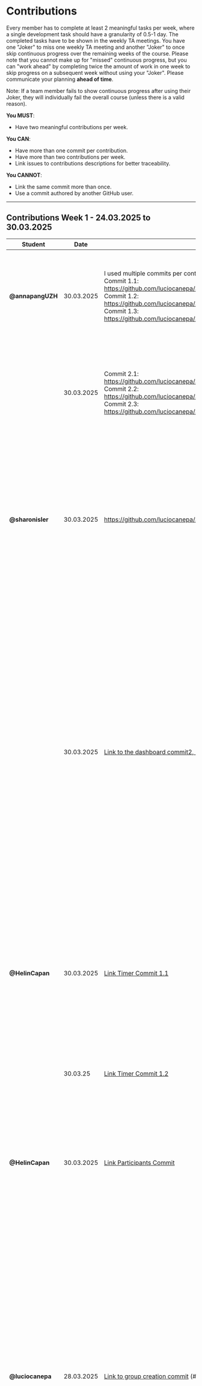 # Contributions

Every member has to complete at least 2 meaningful tasks per week, where a
single development task should have a granularity of 0.5-1 day. The completed
tasks have to be shown in the weekly TA meetings. You have one "Joker" to miss
one weekly TA meeting and another "Joker" to once skip continuous progress over
the remaining weeks of the course. Please note that you cannot make up for
"missed" continuous progress, but you can "work ahead" by completing twice the
amount of work in one week to skip progress on a subsequent week without using
your "Joker". Please communicate your planning **ahead of time**.

Note: If a team member fails to show continuous progress after using their
Joker, they will individually fail the overall course (unless there is a valid
reason).

**You MUST**:

- Have two meaningful contributions per week.

**You CAN**:

- Have more than one commit per contribution.
- Have more than two contributions per week.
- Link issues to contributions descriptions for better traceability.

**You CANNOT**:

- Link the same commit more than once.
- Use a commit authored by another GitHub user.

---

## Contributions Week 1 - 24.03.2025 to 30.03.2025

| **Student**      | **Date**   | **Link to Commit**                                                                                                                                                                                                                                                                                                                                                                                                                  | **Description**                                                                                                                                                                                                                                                                                                                                                                                                                                                                                                                                                                                                                                                                               | **Relevance**                                                                                                                                                                                                                                                               |
| ---------------- | ---------- | ----------------------------------------------------------------------------------------------------------------------------------------------------------------------------------------------------------------------------------------------------------------------------------------------------------------------------------------------------------------------------------------------------------------------------------- | --------------------------------------------------------------------------------------------------------------------------------------------------------------------------------------------------------------------------------------------------------------------------------------------------------------------------------------------------------------------------------------------------------------------------------------------------------------------------------------------------------------------------------------------------------------------------------------------------------------------------------------------------------------------------------------------- | --------------------------------------------------------------------------------------------------------------------------------------------------------------------------------------------------------------------------------------------------------------------------- |
| **@annapangUZH** | 30.03.2025 | I used multiple commits per contribution, I have enumerated them.<br/>Commit 1.1: <https://github.com/luciocanepa/SOPRA_group11_client/commit/e83873bd5e9276057efac216ac14bc9a64a44fdb><br/>Commit 1.2: <https://github.com/luciocanepa/SOPRA_group11_client/commit/718088889c211c18dbaa7c7fad1631aa0bed97db><br/>Commit 1.3: <https://github.com/luciocanepa/SOPRA_group11_client/commit/42f6ba7635b0eb0f985ffa3a36759d2a9de6b119> | I created the register page, where a user can register with a username and password to get to the dashboard. They can also go to the log-in page. It corresponds to issue #9.                                                                                                                                                                                                                                                                                                                                                                                                                                                                                                                 | This contribution ensures that a user can register and create an account to access the Pomodoro Study Room and all its functionalities.                                                                                                                                     |
|                  | 30.03.2025 | Commit 2.1: <https://github.com/luciocanepa/SOPRA_group11_client/commit/8e4e7963207b1a66f336b8d05fe74947168082a3><br/>Commit 2.2: <https://github.com/luciocanepa/SOPRA_group11_client/commit/09184da41a987199a41ad38fe358bdd35836d20f><br/>Commit 2.3: <https://github.com/luciocanepa/SOPRA_group11_client/commit/56c549a2475b1ec73e4fdac647ef9f67965e35c6>                                                                       | I created a hook and component for User Status Updates in real time using Websockets. The client gets constant updates of user status and displays them in real-time. It corresponds to issue #1.                                                                                                                                                                                                                                                                                                                                                                                                                                                                                             | This contribution ensures collaboration: users can view the status of group members in order to stay informed about the members' availability to chat, sync breaks, or study together.                                                                                      |
| **@sharonisler** | 30.03.2025 | <https://github.com/luciocanepa/SOPRA_group11_client/commit/5e3502fb26f19ff9d634ca66eacdff1c13d72388>                                                                                                                                                                                                                                                                                                                               | I made a group registration form, where a user can enter all the necessary credentials (images are stored as base64 strings). The group.css file stores all the styling formats (color, background, containers etc.) Upon creating the group we currently get redirected to the dashboard page.                                                                                                                                                                                                                                                                                                                                                                                               | Creating a group is important for the collaborative aspect of our project.                                                                                                                                                                                                  |
|                  | 30.03.2025 | [Link to the dashboard commit2, Issue6 client](https://github.com/luciocanepa/SOPRA_group11_client/commit/d2d0df71f85217ffe3713fae5fd77e1558f0402b)                                                                                                                                                                                                                                                                                 | I made the dashboard which has buttons directing us to statistics, pomodoro timer, profile edit page and one which will handle the logout of the user directing us to the login page. The last element of this dashboard is the group container. This should (always) display the button „create new user“ which will lead to the group registration form. And additionally if the user already is member of some groups, they will also be displayed in here. The functionality of it: fetching the user that is logged in, then fetching all groups and check for each if the user id appears in the list of group-members. Also the dashboard.css that contains all the styles for this UI | This is relevant since our logged in users need a welcome/overview page.                                                                                                                                                                                                    |
| **@HelinCapan**  | 30.03.2025 | [Link Timer Commit 1.1](https://github.com/luciocanepa/SOPRA_group11_client/commit/4ffb698ca420887dd967f78c8d74935b14c50254)                                                                                                                                                                                                                                                                                                        | I have made a pomodoro timer with start, stop, reset buttons. The implementation also includes a “timer settings” button with which the user can change the interval times. I also added an alarm that rings when each study/break session ends. Issue Nr: 7                                                                                                                                                                                                                                                                                                                                                                                                                                  | The timer is the heart piece of our WebApp and ensures that the Users have a working and useable timer for their studies. This will be used in the group dashboard.                                                                                                         |
|                  | 30.03.25   | [Link Timer Commit 1.2](https://github.com/luciocanepa/SOPRA_group11_client/commit/f92593cea1b1eea6a3a1a690dac38df9f6047d5e)                                                                                                                                                                                                                                                                                                        | see above - this was mostly a major rework of the design. Issue Nr: 7                                                                                                                                                                                                                                                                                                                                                                                                                                                                                                                                                                                                                         | Better UI. This contribution aims and ensures to make the timer UI look like the mockup while ensuring its functionalities work.                                                                                                                                            |
| **@HelinCapan**  | 30.03.2025 | [Link Participants Commit](https://github.com/luciocanepa/SOPRA_group11_client/commit/d7e4e22b4cc277dcb5fe11c643c7819aa6d6f455)                                                                                                                                                                                                                                                                                                     | I have made the specific groups participants/group members display; showing the user and their status. Issue Nr: 5                                                                                                                                                                                                                                                                                                                                                                                                                                                                                                                                                                            | This contribution gives users the ability to check who is in their study group, making the webapp more interactive. This will also be useful for the admin. This will also be used in the group dashboard (when break).                                                     |
| **@luciocanepa** | 28.03.2025 | [Link to group creation commit](https://github.com/luciocanepa/SOPRA_group11_server/commit/6312fb00f9f1934a7772cffeb90893d63676fc10) (#40)                                                                                                                                                                                                                                                                                          | Added support for groups, specifically the following API endpoints:<br>- GET /groups : returns a list of all groups (users has only the id of the groups it's part of)<br>- GET /groups/{gid} : returns the group by id<br>- POST /groups : create a new group (gets at least the name of the group and the id of the admin user)<br>- POST /groups/{gid} : adds a new user to the group with id gid (only needs as body variable the user id)<br>In order to have a many-to-many relation between users and groups, the DB create an additional table "group_users" that stores in 2 columns id of users and groups in relation. API calls are not affected by this                          | This commit creates 2 additional tables on the server and offers endpoints to the client, which is now able to create groups, add users to groups and retrieve information about groups.                                                                                    |
| **@luciocanepa** | 30.03.2025 | [Link to group testing commit](https://github.com/luciocanepa/SOPRA_group11_server/commit/89b2325fffdf148ed2e7ef3bc30cb5cac44a1270) (#44)                                                                                                                                                                                                                                                                                           | Added tests for groups implemented endpoints, especially tests for the files:<br>- group repository<br>- group service (and integration)<br>- group controller<br>In order to do I add to add an equal() method on the user object, in order to be able to compare users.<br>Minor improvements on the internal functioning of groups have been added.                                                                                                                                                                                                                                                                                                                                        | The tests written assses that the group creation commit ([Link to group creation commit](https://github.com/luciocanepa/SOPRA_group11_server/commit/6312fb00f9f1934a7772cffeb90893d63676fc10)) works properly. Furthermore it allowd me to better structure some functions. |
| **@moritzboet**  | 26.03.2025 | [Link to user creation](https://github.com/luciocanepa/SOPRA_group11_server/commit/553bcdd891b63ac3b5930922332a81c764a3fb9b) (#22)                                                                                                                                                                                                                                                                                                  | I added the API endpoint for the register and for that made some changes to the post and get dto and mapper. I also changes the createUser in UserService and the user class to support having a password and not have a name anymore. close #22                                                                                                                                                                                                                                                                                                                                                                                                                                              | this commit lets you create a user                                                                                                                                                                                                                                          |
|                  | 27.03.2025 | [Link to Commit for user creation testing](https://github.com/luciocanepa/SOPRA_group11_server/commit/6f1fa2bacd553cd35a3f2ba4f5219ba04fa09b69) (#23)                                                                                                                                                                                                                                                                               | I made sure to correct all test that were currently thre to fit to the current state of the code. That involved removing everything related to the name of the user, since our users just have a username. i also added the password to parts where it is needed. since a user is automatically logged in after register i set the status of a user to online in my last commit, therefore i also changed the test to check for this instead of offline. in addition to this i also added a new test to the UserController, that checks for the correct response for a invalid request. close #23                                                                                             | this commit lets you verify the correctness of the user creation                                                                                                                                                                                                            |
|                  | 30.03.2025 | [Link to Commit for user login](https://github.com/luciocanepa/SOPRA_group11_server/commit/8584bb4c8f2b06aa4469109173ce5f05fd7e634e) (#25)                                                                                                                                                                                                                                                                                          | added the /useres/login API endpont to the userController and in the Userservice a function to handle the login called loginUser. I also made a function for switching userstatus and moved the hashing for the password into a seperate function. secure password handling still has to be looked at with group. close #25                                                                                                                                                                                                                                                                                                                                                                   | this commit is important so that the user login can be handled                                                                                                                                                                                                              |

---

## Contributions Week 2 - 31.03.2025 to 06.04.2025

| **Student**      | **Date**   | **Link to Commit**                                                                                                                                                                                                                                            | **Description**                                                                                                                                                                                                                                                                                                                                                                                                                                                                                                                                                                                                                                                                                                                                                                                                                                                                                                                                                                                              | **Relevance**                                                                                                                                                                                                                                                                                                                                                                                       |
| ---------------- | ---------- | ------------------------------------------------------------------------------------------------------------------------------------------------------------------------------------------------------------------------------------------------------------- | ------------------------------------------------------------------------------------------------------------------------------------------------------------------------------------------------------------------------------------------------------------------------------------------------------------------------------------------------------------------------------------------------------------------------------------------------------------------------------------------------------------------------------------------------------------------------------------------------------------------------------------------------------------------------------------------------------------------------------------------------------------------------------------------------------------------------------------------------------------------------------------------------------------------------------------------------------------------------------------------------------------ | --------------------------------------------------------------------------------------------------------------------------------------------------------------------------------------------------------------------------------------------------------------------------------------------------------------------------------------------------------------------------------------------------- |
| **annapangUZH**  | 03.04.2025 | [[Link to Commit 1]](https://github.com/luciocanepa/SOPRA_group11_client/commit/31f717b63d50b8cdd819ad08ac353d59d01be189)                                                                                                                                     | I changed the realTimeStatus branch and the WebSocket. Now instead of only updating statuses of users, it handles updates to all group-related stuff, like updates to the group name, description, or if a member changes the username or the status changes.                                                                                                                                                                                                                                                                                                                                                                                                                                                                                                                                                                                                                                                                                                                                                | This ensures that users will see real time updates of changes, including status changes, without having to constantly refresh the page.                                                                                                                                                                                                                                                             |
|                  | 05.04.2025 | <https://github.com/luciocanepa/SOPRA_group11_server/commit/e9718c9b67a104aeee80f8093620a0f45be23402>                                                                                                                                                         | I added an endpoint (/users/{id}/groups) that handles the fetching of groups if given a user Id (based on the user Id, it returns all groups the user is a part of)                                                                                                                                                                                                                                                                                                                                                                                                                                                                                                                                                                                                                                                                                                                                                                                                                                          | This ensures that the call to get all groups of a specific user is isolated and handled directly by one single endpoint, which makes getting the groups for a user much easier, especially for the dashboard.                                                                                                                                                                                       |
|                  | 06.04.2025 | <https://github.com/luciocanepa/SOPRA_group11_server/commit/e369fdd8d1a7bd9ba2f63af6ee909bd2327a77cc>                                                                                                                                                         | I added tests (unit, integration, and controller) for fetching groups based on a user Id, adding tests for success, failure and an edge case.                                                                                                                                                                                                                                                                                                                                                                                                                                                                                                                                                                                                                                                                                                                                                                                                                                                                | The tests make sure that the endpoint /users/{id}/groups works as intended.                                                                                                                                                                                                                                                                                                                         |
| **@luciocanepa** | 05.04.2025 | [#43 Manage groups invitations](https://github.com/luciocanepa/SOPRA_group11_server/commit/e7c2b00117199c055fd1848100b7d020de944a36)                                                                                                                          | Manage groups invitation:<br>- users that are part of a group can invite an user<br>- invited users are able to visualize all invitations and either accept it or reject it<br>- groups can see all active members and retrieve all pending invitations<br>I've managed to keep one single extra table to do so, and specifically implemented the endpoints:<br>- POST /groups/{gid}/invitations to invite an user to a group (user ID is a body parameter)<br>- GET /groups/{gid}/invitations to get all invitations of a group (no body)<br>- GET /users/{user_id}/invitations to get all invitations of a user (no body)<br>- PUT /invitations/{iid}/accept to accept a specific invitation based on id<br>- PUT /invitations/{iid}/reject to reject a specific invitation based on id<br>All 5 mappsing requires a token to be passed in the header (Authorization: <token>) of the user making the API call this serves to identify it, retrieve information about it and decide if it can do that call | Now users that are part of groups can send invitations to other users to join. Who gets invited can decide to either accept (gets added to the group) or reject. The users-groups relation is stored in a table on the server that keeps track of the relations status                                                                                                                              |
| **@luciocanepa** | 05.04.2025 | [#41 Tests for groups invitations](https://github.com/luciocanepa/SOPRA_group11_server/commit/aabcbd845e1ad376b7d2e3557d7b6ffd149ec551)                                                                                                                       | Added tests for groups invitations and newly introduced endpoints:<br>- InvitationService tests (and integration)<br>- added tests for DTO Mapper<br>- updated group related tests such that they are now compatible with the new joined table                                                                                                                                                                                                                                                                                                                                                                                                                                                                                                                                                                                                                                                                                                                                                               | For each endpoint and implemented function, a test is written and enusre the correct behaviour for the succes case and all different kinds of error the function can return.                                                                                                                                                                                                                        |
| **@luciocanepa** | 07.04.2025 | [Branches merge](https://github.com/luciocanepa/SOPRA_group11_server/commit/1ed9147adacde45f16156076953c0f384c7eeb1e)                                                                                                                                         | Resolved merge conflicts and fixed failing tests after merging:<br>- tests for groups invitations<br>- tests for users logins                                                                                                                                                                                                                                                                                                                                                                                                                                                                                                                                                                                                                                                                                                                                                                                                                                                                                | After merging the 2 tests branches there were some misalignment and failing tests. This commit solves both issues.                                                                                                                                                                                                                                                                                  |
| **@sharonisler** | 06.04.2025 | [Commit 1, Issue28 server](https://github.com/luciocanepa/SOPRA_group11_server/commit/49a7259bc280b24a6688325a7019a90ebeae3611)                                                                                                                               | I added the endpoint that returns one user especially for the edit page (ManageProfileDTO) and an endpoint to store the new user values (including username, name, password, birthday, timezone and profilePicture) of the user (UserPutDTO).                                                                                                                                                                                                                                                                                                                                                                                                                                                                                                                                                                                                                                                                                                                                                                | This contribution is needed in order to process the user profile management, new user values can now be changed and stored.                                                                                                                                                                                                                                                                         |
| **@sharonisler** | 06.04.2025 | [Commit 2, Issue8 client](https://github.com/luciocanepa/SOPRA_group11_client/commit/db26f965e5e0ebdc6073209ca148d1b9d9aaeec0)                                                                                                                                | I made a UI for Profile Management. The user can oversee their profile and edit the values they would like to change. All users have the same initial profile picture if they have not uploaded one themselves. The user information should be prefilled in the Form and are only editable by clicking on the edit button (pen). To enter your birthday you are able to choose the Date in a calendar, instead of having to type in a correct format, as well as the timezones, they are selectable from a certain selection of timezones.                                                                                                                                                                                                                                                                                                                                                                                                                                                                   | This contribution is needed so logged in users can oversee their profile data, as well as editing their profile.                                                                                                                                                                                                                                                                                    |
| **@sharonisler** | 06.04.2025 | [Commit 3, Issue3 client](https://github.com/luciocanepa/SOPRA_group11_client/commit/d55ae9ee7f862f57b471349543dc9feb978f9600) [Commit 4, Issue6 client](https://github.com/luciocanepa/SOPRA_group11_client/commit/58369597f47b5445b89de9da6963b79a0d6f48f8) | I had to change some things regarding the admin Id, and the general styling of this group creation form. I had to change the handleLogout() so the status can be set to offline on the server part. The size of the box does not jump anymore when hovering over a group card. I also changed how the users’ groups get fetched and displayed, however this can and possibly should be improved again with the newly added endpoints from the server side.                                                                                                                                                                                                                                                                                                                                                                                                                                                                                                                                                   | Both of these commits are fixes/improvements to my commit from last week.                                                                                                                                                                                                                                                                                                                           |
| **HelinCapan**   | 06.04.2025 | [#7 Commit Timer UI Redo](https://github.com/luciocanepa/SOPRA_group11_client/commit/dc600fc0d18534e98693a581b7fbb69e3db8c2c0)                                                                                                                                | changed Pomodoro timer with improved state management and validation, Consolidated state into TimerState interface, Fixed audio playback for sessions & breaks, Enforced whole-number inputs (min 1 minute), Added example page (/timerexampleuse)                                                                                                                                                                                                                                                                                                                                                                                                                                                                                                                                                                                                                                                                                                                                                           | The single state version (TimerState interface) makes creating multiple independent timer instances for different users easier, as each instance cleanly manages its own state without conflicts. The fixed audio playback ensures consistent alerts. The stricter input validation (whole numbers ≥1 minute) prevents configuration errors. The example page demonstrates possible implementations |
| **HelinCapan**   | 06.04.2025 | [#24 Commit Login Form](https://github.com/luciocanepa/SOPRA_group11_client/commit/d23677af939d2c2c829286362006643b143da8a2)                                                                                                                                  | I made the login page with auth form and redirect                                                                                                                                                                                                                                                                                                                                                                                                                                                                                                                                                                                                                                                                                                                                                                                                                                                                                                                                                            | This commit enables the user to log in and use the application                                                                                                                                                                                                                                                                                                                                      |
| **HelinCapan**   | 06.04.2025 | [#29 Commit Testing User Update](https://github.com/luciocanepa/SOPRA_group11_server/commit/31ef43f65e6e45c6ad6071cc559f0b4ef6e7e141)                                                                                                                         | Written tests for the profile editing/updating                                                                                                                                                                                                                                                                                                                                                                                                                                                                                                                                                                                                                                                                                                                                                                                                                                                                                                                                                               | These tests ensure that the user profile management functionality works correctly                                                                                                                                                                                                                                                                                                                   |
| **@moritzboet**  | 03.04.2025 | [#25 fixed hashing](https://github.com/luciocanepa/SOPRA_group11_server/commit/aae00a892dd7be6bae21614b201d7ced906772a3)                                                                                                                                      | resolved the issues with the hasing of passwords and recoginising the correct password for login by using an encoder and adding the dependency to build.gradle. fixed #25                                                                                                                                                                                                                                                                                                                                                                                                                                                                                                                                                                                                                                                                                                                                                                                                                                    | the hashing works now                                                                                                                                                                                                                                                                                                                                                                               |
|                  | 05.04.2025 | [#26 tests for login](https://github.com/luciocanepa/SOPRA_group11_server/commit/88d6aff5a630fa4ed51e80ba1713cd0315e1d7cb)                                                                                                                                    | added all the test for the user login in controller userservice and userserviceintegration, but the test for valid login in the userservice test isn't working, because of some problems with recognizing the correct password because of hashing. in addition I also made a small change to the userservice loginUser fuction so when you login your status always gets set to online and not just changed. #26                                                                                                                                                                                                                                                                                                                                                                                                                                                                                                                                                                                             | login is testable.                                                                                                                                                                                                                                                                                                                                                                                  |
|                  | 07.04.2025 | [#40 sonarqube issues](https://github.com/luciocanepa/SOPRA_group11_server/commit/0208e58649ba4ec2555661c7594cbdf7ec4dfe02)                                                                                                                                   | our sonarqube is failing because of too much code duplication. i looked into it for a long time and saw that we can't use interfaces to abstract it, but abstract classes are also not optimal because a class can only extend one superclass and they don't all share the same methods and attributes. i made an example version that fixes some duplication for group, groupGetDTO and groupPostDTO. #40                                                                                                                                                                                                                                                                                                                                                                                                                                                                                                                                                                                                   | eliminates duplication                                                                                                                                                                                                                                                                                                                                                                              |

---

## Contributions Week 3 - 07.04.2025 to 13.04.2025

| **Student**     | **Date**   | **Link to Commit**                                                                                                                                                                                                                                                                                                                                                                                                                                                                                                                                                                                                                                                                                                                                                                                                                                                                                                                                                                     | **Description**                                                                                                                                                                                                                                                                                                                                                                                                                                                                                                                                                                                                                                                                      | **Relevance**                                                                                                                                                                                                                                                                                                                                                                                                                                         |
| --------------- | ---------- | -------------------------------------------------------------------------------------------------------------------------------------------------------------------------------------------------------------------------------------------------------------------------------------------------------------------------------------------------------------------------------------------------------------------------------------------------------------------------------------------------------------------------------------------------------------------------------------------------------------------------------------------------------------------------------------------------------------------------------------------------------------------------------------------------------------------------------------------------------------------------------------------------------------------------------------------------------------------------------------- | ------------------------------------------------------------------------------------------------------------------------------------------------------------------------------------------------------------------------------------------------------------------------------------------------------------------------------------------------------------------------------------------------------------------------------------------------------------------------------------------------------------------------------------------------------------------------------------------------------------------------------------------------------------------------------------ | ----------------------------------------------------------------------------------------------------------------------------------------------------------------------------------------------------------------------------------------------------------------------------------------------------------------------------------------------------------------------------------------------------------------------------------------------------- |
| **annapangUZH** | 13.04.2025 | [Link to Commit 1.1](https://github.com/luciocanepa/SOPRA_group11_client/commit/bac89da9e82d5db5d25468fb67ef798619ebf898), [Link to Commit 1.2](https://github.com/luciocanepa/SOPRA_group11_client/commit/599b54d51ad5c9e44c27adca23ffe060d02d1dfe).                                                                                                                                                                                                                                                                                                                                                                                                                                                                                                                                                                                                                                                                                                                                  | I added a /groups/gid page which is the group dashboard. This includes the timer, participants list, and a spaceholder for other extra features like invite users or plan a session. I also added two components for the InvitationSpaceholder and the GroupParticipants.                                                                                                                                                                                                                                                                                                                                                                                                            | Users can see an overview of their group, see the participants and their status (ONLINE/WORK/BREAK/OFFLINE) and can start and stop the timer. This page represents the main functionality of our app with the timer and the collaborative features. The chat (not yet implemented - it needs WebSocket) is only visible when the timer is not running - ensuring no distraction when studying and the possiblity to chat with others when in a break. |
|                 | 13.04.2025 | [Link to Commit 2](https://github.com/luciocanepa/SOPRA_group11_client/commit/d176dd643d83b71b306b35a450579a03f8e03ff4).                                                                                                                                                                                                                                                                                                                                                                                                                                                                                                                                                                                                                                                                                                                                                                                                                                                               | I added am authorization header in the apiService which takes a token. So that whenever apiService gets used, it also sends a token in the header.                                                                                                                                                                                                                                                                                                                                                                                                                                                                                                                                   | This is mainly for security reasons, such tat unauthorized users do not have access to the functionalities.                                                                                                                                                                                                                                                                                                                                           |
| **luciocanepa** | 08.04.2025 | [#59 PUT and DELETE groups endpoints](https://github.com/luciocanepa/SOPRA_group11_server/commit/fcf09f35353ee21542b020bf599a4fb32e013b53)                                                                                                                                                                                                                                                                                                                                                                                                                                                                                                                                                                                                                                                                                                                                                                                                                                             | Added the following groups endpoints and associated tests:<br>- DELETE /groups/{gid}<br>- PUT /groups/{gid}<br>At the moment no authorization check is going on (this will be addressed by another issue)<br>                                                                                                                                                                                                                                                                                                                                                                                                                                                                        | Now a user is able to update groups information and delete a group (together with all associated relations).<br>Tests for the 2 endpoints are now written.                                                                                                                                                                                                                                                                                            |
|                 | 12.04.2025 | [#65 Endpoint authentication](https://github.com/luciocanepa/SOPRA_group11_server/commit/c564775516455bd4c9cf61569fbd00724c238b7a)                                                                                                                                                                                                                                                                                                                                                                                                                                                                                                                                                                                                                                                                                                                                                                                                                                                     | Added uniform authentication to all endpoints via token in the header of the request. Most authentications are basic, but can be extended if needed. By this I mean that all logged in users can see groups. Only the admin user can update and delete a group.                                                                                                                                                                                                                                                                                                                                                                                                                      | Securitywise this is crucial. Especially now every call made from a user needs to pass a token for authentication.                                                                                                                                                                                                                                                                                                                                    |
| **moritzboet**  | 09.04.2025 | [Link to Commit 1](https://github.com/luciocanepa/SOPRA_group11_server/commit/1cc7e8ef45f0c0e14fa349ce3f92bfb2e8d7efae)                                                                                                                                                                                                                                                                                                                                                                                                                                                                                                                                                                                                                                                                                                                                                                                                                                                                | added the api endpoint for the logout, which changes the status of a user to offline. close #63                                                                                                                                                                                                                                                                                                                                                                                                                                                                                                                                                                                      | user status gets updated now when logging out                                                                                                                                                                                                                                                                                                                                                                                                         |
|                 | 09.04.2025 | [Link to Commit 2](https://github.com/luciocanepa/SOPRA_group11_server/commit/277d9474c2857aa0ef1dcb43ad43d3784a9766b9)                                                                                                                                                                                                                                                                                                                                                                                                                                                                                                                                                                                                                                                                                                                                                                                                                                                                | changed all DTOs and entities to use lombok, so there is no code duplication anymore from all of those using identical set and get functions. close #57                                                                                                                                                                                                                                                                                                                                                                                                                                                                                                                              | resolves duplication for sonarqube                                                                                                                                                                                                                                                                                                                                                                                                                    |
|                 | 12.04.2025 | [Link to Commit 3](https://github.com/luciocanepa/SOPRA_group11_server/commit/1e18d74b7d9dde47d3ed99abb8c879bf76af8460)                                                                                                                                                                                                                                                                                                                                                                                                                                                                                                                                                                                                                                                                                                                                                                                                                                                                | i added the api put endpoint for modifying the usertimer. i created a UserTimerPutDTO and the method updateStatus in the userService that changes the startTime, duration and status of the user. I also added the new attributes to the user and corrected the UserPutDTO. close #31                                                                                                                                                                                                                                                                                                                                                                                                | it is relavant for keeping track of current status of users                                                                                                                                                                                                                                                                                                                                                                                           |
|                 | 13.04.2025 | [Link to Commit 4](https://github.com/luciocanepa/SOPRA_group11_server/commit/b9e0d3677069b4f03bbaa20b5e4b3f9a87f73ddc)                                                                                                                                                                                                                                                                                                                                                                                                                                                                                                                                                                                                                                                                                                                                                                                                                                                                | dded the tests for changing the status of a user for the timer. close #32                                                                                                                                                                                                                                                                                                                                                                                                                                                                                                                                                                                                            | ensure correct behavior of updating the status                                                                                                                                                                                                                                                                                                                                                                                                        |
| **sharonisler** | 09.04.2025 | [Commit 1 #28 server](https://github.com/luciocanepa/SOPRA_group11_server/commit/2a8a852950cc0eff64bbc9a7adfb3191d1a3923f)                                                                                                                                                                                                                                                                                                                                                                                                                                                                                                                                                                                                                                                                                                                                                                                                                                                             | I applied some changes to the GET user request which included deleting the ManageProfileDTO and adding the missing getters and setters to the UserGetDTO. I also edited the PUT user request: passing the token as RequestHeader in the UserController as well as making use of it in the UserService, additionally setting the same username will not throw an exception anymore, so other changes can still be applied.                                                                                                                                                                                                                                                            | This was crucial in order to get rid of code duplication (whole file) and the correct use of the token for authorization, sent in the header.                                                                                                                                                                                                                                                                                                         |
|                 | 12.04.2025 | [Commit 2 #6&#3 client](https://github.com/luciocanepa/SOPRA_group11_client/commit/7a47af16c0d743b20c24569c9a91135348b9b8bc)                                                                                                                                                                                                                                                                                                                                                                                                                                                                                                                                                                                                                                                                                                                                                                                                                                                           | I added the localStorage to the register page (token&id). With the id also being stored in the localStorage, the GET user and matching the user-object’s token to the token that was stored in the local storage, is solved in a better/different way. The logic of having to fetch all the users and then find the correct one is now redundant. This had to be changed on the dashboard and group pages. Now, new group creations do not throw error 409 anymore, because the comparison actually evaluates to true. The correct user can be found and his id will now correctly be set to the adminId. And groups do not need tokens, so i deleted the reference to group tokens. | The authorization is important in terms of security, because you should not be able to access a different users' dashboard.                                                                                                                                                                                                                                                                                                                           |
|                 | 13.04.2025 | [Commit3 #8 client](https://github.com/luciocanepa/SOPRA_group11_client/commit/0acb1ef897bb31a112039b134103fd1834084a8c)                                                                                                                                                                                                                                                                                                                                                                                                                                                                                                                                                                                                                                                                                                                                                                                                                                                               | I added the Authorization header to the put request in the apiService.ts file, and changed the way how the check for the correct user was implemented. The profile picture will now also appear when returning to the manage profile page, and not only change when the user just uploaded the new profile picture. i also ran `npm install moment-timezone` in order to get all timezones, not just a few.                                                                                                                                                                                                                                                                          | This was important to actually check the tokens passed through the headers in the backend.                                                                                                                                                                                                                                                                                                                                                            |
|                 | 13.04.2025 | [Commit4 #29 server](https://github.com/luciocanepa/SOPRA_group11_server/commit/46c5092f9fead7d033fb025d443e12fc54a0abd2)                                                                                                                                                                                                                                                                                                                                                                                                                                                                                                                                                                                                                                                                                                                                                                                                                                                              | I added three small tests to the ProfileServiceTest.java file.                                                                                                                                                                                                                                                                                                                                                                                                                                                                                                                                                                                                                       | In order to test a few more cases.                                                                                                                                                                                                                                                                                                                                                                                                                    |
| **@HelinCapan** | 13.04.2025 | [1](https://github.com/luciocanepa/SOPRA_group11_client/commit/3ebc4a20acedf4c0098281be895d89b895785509) [2](https://github.com/luciocanepa/SOPRA_group11_client/commit/32a8644a87e88f215316af4a723383827080518d) [3](https://github.com/luciocanepa/SOPRA_group11_client/commit/3676c83526f3534fd83b66fcd26f005ae86df84f) [4](https://github.com/luciocanepa/SOPRA_group11_client/commit/68221ce3dd97daa18bca1ae0f2a94f9e1b01c624) [5](https://github.com/luciocanepa/SOPRA_group11_client/commit/3f8f65b1c8aa0ff2bb56453a9061cb3e74afe7b7) [6](https://github.com/luciocanepa/SOPRA_group11_client/commit/4ba3e4d3e851dfe7783e7f522489355fee9c34fe) [7](https://github.com/luciocanepa/SOPRA_group11_client/commit/942ebe92b2bbd2738b83d5216965c96b58078ce5) [8](https://github.com/luciocanepa/SOPRA_group11_client/commit/451477563576579f1c205cba284e06899c02964c) [npm #58](https://github.com/luciocanepa/SOPRA_group11_client/commit/8ad7e0a1f5225f9b5ee3d6381c92b129a74579f5) | Merged client branches into main, resolved conflicts, and resolved npm run build issues that came up.                                                                                                                                                                                                                                                                                                                                                                                                                                                                                                                                                                                | This ensures the main branch reflects all client updates while maintaining a stable, buildable codebase                                                                                                                                                                                                                                                                                                                                               |
| **@HelinCapan** | 13.04.2025 | [Login Page UI](https://github.com/luciocanepa/SOPRA_group11_client/commit/ff06ec5cb5f9e1760628928d619b8cc2cf08e9b7) [Stylings #53](https://github.com/luciocanepa/SOPRA_group11_client/commit/b7d13e806c782dba32fab7e03091b82561e66f04)                                                                                                                                                                                                                                                                                                                                                                                                                                                                                                                                                                                                                                                                                                                                               | Made Login Page UI after FixLogin Merge, changed styles for register, dashboard and timer to look similar. However they’re all still in separate css files. #53                                                                                                                                                                                                                                                                                                                                                                                                                                                                                                                      | Aligned the styling across Login, Register, Dashboard, and Timer for visual consistency. Kept css modular but established unified design patterns. This improves both user experience and future maintenance, and just overall feels more cohesive.                                                                                                                                                                                                   |

---

## Contributions Week 4 & 5 - 14.04.2025 to 25.04.2025

| **Student**     | **Date**   | **Link to Commit**                                                                                                                                                                                                                                                                            | **Description**                                                                                                                                                                                                                                                                                                                                                                                                                                                                                                                                                                                                                                                                                                                                                                                                         | **Relevance**                                                                                                                                                                                                                                                                                              |
| --------------- | ---------- | --------------------------------------------------------------------------------------------------------------------------------------------------------------------------------------------------------------------------------------------------------------------------------------------- | ----------------------------------------------------------------------------------------------------------------------------------------------------------------------------------------------------------------------------------------------------------------------------------------------------------------------------------------------------------------------------------------------------------------------------------------------------------------------------------------------------------------------------------------------------------------------------------------------------------------------------------------------------------------------------------------------------------------------------------------------------------------------------------------------------------------------- | ---------------------------------------------------------------------------------------------------------------------------------------------------------------------------------------------------------------------------------------------------------------------------------------------------------- |
| **luciocanepa** | 22.04.2025 | [Delete user in group endoint](https://github.com/luciocanepa/SOPRA_group11_server/commit/d4c8995b18ff370b195cbfedaeaa9ee867bdfa36).                                                                                                                                                          | Added DELETE /groups/{gid}/users/{id} to remove user id from group gid. Furthermore now users that reject invitation to a group no longer have any relationship with the group                                                                                                                                                                                                                                                                                                                                                                                                                                                                                                                                                                                                                                          | Now users can be removed (and remove themselves) from a group via this endpoint.<br> Relationship management is updated: when a user reject an invitation, the line in the relations table gets deleted: this allows users to be invited again to the same group.                                          |
| **luciocanepa** | 21.04.2025 | [#46 Websocket configuration and status/timer update](https://github.com/luciocanepa/SOPRA_group11_server/commit/1013e454c66332e979b5cc865921509ebb641961).                                                                                                                                   | **First steps in implementing the websocket (for timer / status update)**<br>I've configured the websocket and added endpoints to send / receive updates for the propreties: duration, status, startingTime<br>This commit contains: <br> - an HTML page to test the websocket (can send PUT request from postman AND from the page)<br> - a Python script to populate the database                                                                                                                                                                                                                                                                                                                                                                                                                                     | This commit contains the foundation for having immediate updates between clients. Especially for **status/timer updates**<br>There is still a lot to do:<br>- add authentication when connecting to the websocket<br>- increase security and consistency when using the websocket: privilegs and belonging |
| **luciocanepa** | 21.04.2025 | [[Client] Group edit: remove users](https://github.com/luciocanepa/SOPRA_group11_client/commit/f8d6cefe66715ca9f89724af7e7f04057cbb67b9)<br><br>[[Client] Invitations list in dashboard](https://github.com/luciocanepa/SOPRA_group11_client/commit/f4a3b7dbac6b96b5a5f4a0f67743f437c31dd4f3) | updated the group edit page: remove a user from group works together with the backend now. <br><br> Added list of invitations in the user dashboard + small changes in user invitation                                                                                                                                                                                                                                                                                                                                                                                                                                                                                                                                                                                                                                  |
| **annapangUZH** | 21.04.2025 | [[Client] Invitation Form on the group dashboard](https://github.com/luciocanepa/SOPRA_group11_client/commit/86c5814f99ce7ef2237177477ced190a5a6ba7ce).                                                                                                                                       | created the invitation component and added it to the group dashboard, so you can invite other users by typing in their username. I included autocomplete feature and a invitation log so users know who they already invited and which invitations did not work                                                                                                                                                                                                                                                                                                                                                                                                                                                                                                                                                         | Users will be able to invite other users to the group to have the possibilty to chat or study together.                                                                                                                                                                                                    |
| **annapangUZH** | 21.04.2025 | [[Client] Invitation feature on the group creation](https://github.com/luciocanepa/SOPRA_group11_client/commit/e0b1ba1bdbdadf4913d663ab02d6a7005484ee80).                                                                                                                                     | added the invitation form to the group creation, had to adjust the component so it fits into the creation page.                                                                                                                                                                                                                                                                                                                                                                                                                                                                                                                                                                                                                                                                                                         | During group creation, users can already invite multiple users. The users are first locally added and as soon as the group is created, the invitations are sent.                                                                                                                                           |
| **sharonisler** | 22.02.2025 | [Client Issues 3&6](https://github.com/luciocanepa/SOPRA_group11_client/commit/5918d4b21a64155ac92e17f39eaa43f6cd596479)                                                                                                                                                                      | After resolving the merge conflicts locally, some functionalities were not working right anymore, the status 409 after group creation appeared, which i solved by returning the admin id to the server. Another issue that came up after merging main into the manageProfile branch was the fact that the birthday form item seemed to have a bug. When opening the datepicker to choose a birthday the dates were jumping around and the monthly view of dates was not even ordered, making it impossible to choose the wanted date. I had to install `dayjs` for the date and not use moments as before (but keeping moments for the timezones). Another bug i found was the fact that after choosing eg. 11.04 it automatically stored it as 10.04 by adding `startOf('day‘)` this issue did seem to appear anymore. | This commit was relevant, because otherwise there would be some bugs in our programm which we want to avoid.                                                                                                                                                                                               |
| **sharonisler** | 22.02.2025 | [Client commit, issue (server) nr. 69](https://github.com/luciocanepa/SOPRA_group11_client/commit/47d97999fd6efe6645fcf81d437be4369b914d8c)                                                                                                                                                   | I added the ManageGroup UI where group admins can change group picture, group name, group description. Admins are also able to delete the whole group, and remove users. Both of these functionalities ask for a confirmation before actually carrying out the action, to prevent accidental clicks.                                                                                                                                                                                                                                                                                                                                                                                                                                                                                                                    | This commit was relevant, because now we have functionalities that we initially wanted, like the deletion of the whole group and the removal of users. Additionaly group name, group picture and description can be changed in the group-edit form.                                                        |
| **moritzboet**  | 23.02.2025 | [#71 sending group messages](https://github.com/luciocanepa/SOPRA_group11_server/commit/b263ec0e36fde1af85c13d8c91b4d885d8ff0239)                                                                                                                                                             | made a fist version for sending messages over a websocket, but still struggling with testing. unsure if the problem is the code or the way i try to test it                                                                                                                                                                                                                                                                                                                                                                                                                                                                                                                                                                                                                                                             | adds the functionality to send group messages. still unsure if it works because its hard to figure out if the websocket code is wrong or just my script for testing it, since server side is missing.                                                                                                      |
| **moritzboet**  | 25.02.2025 | [#71 sending group messages](https://github.com/luciocanepa/SOPRA_group11_server/commit/4fd29e89b51f1f6ee8841b00dd37d850a395a6ef)                                                                                                                                                             | made some changes to the messaging websocket but i am still unsure if it works the way it should                                                                                                                                                                                                                                                                                                                                                                                                                                                                                                                                                                                                                                                                                                                        | Fixed some issues the last version had and made some improvements.                                                                                                                                                                                                                                         |
| **HelinCapan**  | 23.04.2025 | [UI Change 1 #53](https://github.com/luciocanepa/SOPRA_group11_client/commit/c80ab487571ec52f1c4d4f19083d4ac5c355426c)                                                                                                                                                                        | Changed the user edit UI and the group creation UI to match the other page styles, still managed through separate css files                                                                                                                                                                                                                                                                                                                                                                                                                                                                                                                                                                                                                                                                                             | These UI updates help keep the app visually consistent and improve the overall user experience                                                                                                                                                                                                             |
|                 | 25.04.2025 | [UI Change 2 #53](https://github.com/luciocanepa/SOPRA_group11_client/commit/bb68a845963e73f3ca466e0d4730db49be3f1ba5)                                                                                                                                                                        | Changed UI for several pages & group members component to match styling, separate css files still, group dashboard not ideal looking yet                                                                                                                                                                                                                                                                                                                                                                                                                                                                                                                                                                                                                                                                                | see above                                                                                                                                                                                                                                                                                                  |
|                 | 25.04.2025 | [UI Change 3 #53](https://github.com/luciocanepa/SOPRA_group11_client/commit/f63e85a776eb027caa3b81c0ba4a845c7ad68eb6)                                                                                                                                                                        | Change UI of the Invite User Component and some pages.                                                                                                                                                                                                                                                                                                                                                                                                                                                                                                                                                                                                                                                                                                                                                                  | see above                                                                                                                                                                                                                                                                                                  |
| **HelinCapan**  | 25.04.2025 | [Timer Commit #70](https://github.com/luciocanepa/SOPRA_group11_client/commit/543b83d31171785c52f68527bbdd5de536aab65d)                                                                                                                                                                       | First Change of the PomodoroTimer Component to include the Websocket for continuous status updates                                                                                                                                                                                                                                                                                                                                                                                                                                                                                                                                                                                                                                                                                                                      | This change adds WebSocket support to the PomodoroTimer component, which enables real-time status updates for a more responsive user experience                                                                                                                                                            |

---

## Contributions Week 6 - 26.04.2025 to 04.05.2025

| **Student**     | **Date**   | **Link to Commit**                                                                                                                                                                                                                                           | **Description**                                                                                                                                                                                                                                                                                                                                                                                                                                                                                                                                                                                                                                                                                                                       | **Relevance**                                                                                                                                                                                                                                                                                                                                                                                                            |
| --------------- | ---------- | ------------------------------------------------------------------------------------------------------------------------------------------------------------------------------------------------------------------------------------------------------------ | ------------------------------------------------------------------------------------------------------------------------------------------------------------------------------------------------------------------------------------------------------------------------------------------------------------------------------------------------------------------------------------------------------------------------------------------------------------------------------------------------------------------------------------------------------------------------------------------------------------------------------------------------------------------------------------------------------------------------------------- | ------------------------------------------------------------------------------------------------------------------------------------------------------------------------------------------------------------------------------------------------------------------------------------------------------------------------------------------------------------------------------------------------------------------------ |
| **luciocanepa** | 01.05.2025 | [Webscoket: fixed chat & timer (with Moritz)](https://github.com/luciocanepa/SOPRA_group11_server/commit/7c8c475ffaea9ca39180e134a2e864714c44a2c2).                                                                                                          | chat & timer are now working properly                                                                                                                                                                                                                                                                                                                                                                                                                                                                                                                                                                                                                                                                                                 | Now user are able to send timer and chat messages over the webscoket to specifc groups.                                                                                                                                                                                                                                                                                                                                  |
| **luciocanepa** | 01.05.2025 | [Websocket authorization trough token](https://github.com/luciocanepa/SOPRA_group11_server/commit/03ffd269058534d5885258898cac5dc75813366a).                                                                                                                 | added authorization via token to the websocket:<br>- when joining / leaving a group<br>- when sending a timer update / chat message.                                                                                                                                                                                                                                                                                                                                                                                                                                                                                                                                                                                                  | Now users can be removed (and remove themselves) from a group via this endpoint.<br> Relationship management is updated: when a user reject an invitation, the line in the relations table gets deleted: this allows users to be invited again to the same group.                                                                                                                                                        |
| **luciocanepa** | 02.05.2025 | [Websocket status update when user login / logout](https://github.com/luciocanepa/SOPRA_group11_server/commit/eefc5b6bc7d1a1d8c50c6060456bce6ff1ace4b6).                                                                                                     | added support for websocket status update on login / logout.                                                                                                                                                                                                                                                                                                                                                                                                                                                                                                                                                                                                                                                                          | now, when a user logs in / out a websocket update is sent to all members that share a group with the user                                                                                                                                                                                                                                                                                                                |
| **luciocanepa** | 02.05.2025 | [Frontend: added navbar and small fixes](https://github.com/luciocanepa/SOPRA_group11_client/commit/bbeeac2fa20341d59b582aaddf3db1eece94e959).                                                                                                               | Added navbar components & small fixes:<br>- group participants show the admin user<br>- while adding the navbar to the dashboard and group dashboard I made some small logic changes<br>(overall some useState() usage and variables management can be improved)                                                                                                                                                                                                                                                                                                                                                                                                                                                                      | now, when a user logs in / out a websocket update is sent to all members that share a group with the user                                                                                                                                                                                                                                                                                                                |
| **annapangUZH** | 03.05.2025 | [Frontend: Websocket integration for real time status and time remaining display](https://github.com/luciocanepa/SOPRA_group11_client/commit/0739476c034f8615b1f45cf655a9d44e1fad82cc).                                                                      | I added a hook and component for real time status updates which are displayed on the group dashboard page (groups/gid). The status of members now updates in real time for other users on the group dashboard. I also added a column for time remaining.                                                                                                                                                                                                                                                                                                                                                                                                                                                                              | Now, when the status of a user changes and the user is part of a group, other users that are currently on the group dashboard can always see whenever the status of a user changes in real time, therefore knowing if they for example see the chat, are also studying, are online or offline.                                                                                                                           |
| **annapangUZH** | 04.05.2025 | [Frontend: send timer updates to server, fixing time remaining display](https://github.com/luciocanepa/SOPRA_group11_client/commit/5a8b2f4e68a018d004ec265fee97b832f7b5a850).                                                                                | I added the timer updates from the frontend, where the frontend always sends timer updates as soon as the timer state changes to the server. Additionally, I adjusted the time remaining display on the group page, now working correctly in real time.                                                                                                                                                                                                                                                                                                                                                                                                                                                                               | now, the server knows when the user interacted with the timer (start, stop, reset), and other users of the group can see the time remaining on the timer in real time on the group dashboard. This ensures that users are always informed about other users and can plan ahead when a user will become available. Users can also try and synchronize with other users if they do not want to send a sync break reqeust.  |
| **sharonisler** | 02.05.2025 | [issue76](https://github.com/luciocanepa/SOPRA_group11_client/commit/456a8b695a9359da7025db4d2cd1aeaef33c6a30)                                                                                                                                               | I added the google calendar API. Users with existing google accounts should now be able to sign in, and then plan future study sessions. The possibility to log out of your calendar is also given. To set a session, Date and StartTime are needed, and if no EndTime is given it will automatically end at StarTime+1 hour. Entries in the google calendar will have the group name displayed so a user knows in which group he should start the pomodoro-timer. (styling is not done yet, as well as the timezone handling)                                                                                                                                                                                                        | This contribution is relevant since we need to integrate an external API for our project.                                                                                                                                                                                                                                                                                                                                |
| **sharonisler** | 03.05.2025 | [issue76](https://github.com/luciocanepa/SOPRA_group11_client/commit/490ae86f693972c799a70299e220c65f47b98c1f)                                                                                                                                               | I refactored the code for the google calendar API. The related code is now in a separate component/CalendarAPI file instead of groups/gid. I imported stylings from login.css and edit.css but the TimePicker still needed some more styling, in order to get black on white values (instead of white on white) so i added a new calendarAPI.css to do it. I also changed the color of the TimePicker’s „ok“-button from the default bright green to a red that matches our page. Then I added styling for the buttons, so their colors and alignments fit this component. Additionally, on google cloud the API is now „published“ and not in „testing“ anymore and I also added the vercel links to the google cloud configuration. | In order to have a good/better user experience it is necessary for the users to get a unified styling and actually see the numbers and text that is being displayed.                                                                                                                                                                                                                                                     |
| **sharonisler** | 04.05.2025 | [issue76](https://github.com/luciocanepa/SOPRA_group11_client/commit/1b6651e4ab8b3efe68d69f5a60df9ea62181b713)                                                                                                                                               | The google calendar API should now work with the user’s individually set timezones. The default value the API uses, when the user has not set a timezone in their profile, is `Europe/Zurich` . The time conversion is made and appropriately set into the personal google calendar.                                                                                                                                                                                                                                                                                                                                                                                                                                                  | This change was relevant in order to make use of the timezones the user set in their profile, otherwise this variable would not be of any use.                                                                                                                                                                                                                                                                           |
| **sharonisler** | 04.05.2025 | [tiny commit](https://github.com/luciocanepa/SOPRA_group11_client/commit/52461f6bc1e974967e0330e182426121c47ffbfd)                                                                                                                                           | I added some lines ( `alert()` ), that will help the user know what is going on. For example when trying to register with a username that is already taken will fail, and now the user knows why the registration has not worked right. Same goes for the user profile edits, when trying to use an already used username.                                                                                                                                                                                                                                                                                                                                                                                                            | Just a tiny UX improvement.                                                                                                                                                                                                                                                                                                                                                                                              |
| **HelinCapan**  | 04.05.2025 | [Chat UI #75](https://github.com/luciocanepa/SOPRA_group11_client/commit/d0aa6c6f28a9f148f8f11fabe326dfc4ce91b69c)                                                                                                                                           | Implemented group chat feature: added real-time group chat using the WebSockets (via STOMP over SockJS), created ChatBox component to handle sending and displaying messages, created useChatMessages hook for managing socket connection, message state, and localStorage caching, styled chat messages with different alignment depending on sender (own vs others), integrated chat into group dashboard, updated package.json and package-lock.json to include required dependencies (@stomp/stompjs, sockjs-client)                                                                                                                                                                                                              | This chat feature is important because it lets group members message each other instantly during break sessions. The websocket with STOMP ensures fast messaging, while the "own/others messages"-design makes it easy to see who sent each message. The messages get "saved" in the localstorage and after 500, the oldest one gets deleted with every new message, ensuring the localstorage limit doesnt get reached. |
| **HelinCapan**  | 04.05.2025 | [Timer Fixes & Part of #14](https://github.com/luciocanepa/SOPRA_group11_client/commit/4cb9c57ba900921d7a3e50ca13f7d1772d22325f), [Dashboard Small Fix](https://github.com/luciocanepa/SOPRA_group11_client/commit/ac97ba8298bff23c1707c8ee2fe63639e2f66c27) | Readjusted chat component width and fixed header alignment. Restored missing timer settings inputs after some merges. Added browser notifications with toggle in timer settings to enable/disable and added a test alarm sound button.                                                                                                                                                                                                                                                                                                                                                                                                                                                                                                | This commit is relevant because it restores the timer settings that were lost after merges, fixes layout issues with the chat component, and improves the user experience by adding browser notifications with an enable/disable toggle. It also adds a test alarm sound button to ensure users can check if the alarm works as expected.                                                                                |
| **moritzboet**  | 04.05.2025 | [moved the auth](https://github.com/luciocanepa/SOPRA_group11_server/commit/1e8f2e80ba724c5a0e680cdd72b7992b551a7bec)                                                                                                                                        | cleaned the WebSocketController by moving the authentification functions over to the WebsocketService and removing some dependencies                                                                                                                                                                                                                                                                                                                                                                                                                                                                                                                                                                                                  | this orgranises the code better so everthing follows a certain structure and seperates certain parts. this change brought a dependency cycle, which i fixed in the next commit                                                                                                                                                                                                                                           |
| **moritzboet**  | 04.05.2025 | [adding sync](https://github.com/luciocanepa/SOPRA_group11_server/commit/eef2119fe0926ba0ad1681a9a3a349741de81114)                                                                                                                                           | I added the functionality to sync timers by sending a request over the websocket and i fixed a little issue from the last commit by moving auth to its own service. close #73                                                                                                                                                                                                                                                                                                                                                                                                                                                                                                                                                         | Users have now the option to send a request over the websocket to sync the timer with other users of a group. the request contains all needed information to sync, so if the other user accepts they have all the information to adjust their timer.                                                                                                                                                                     |

---

## Contributions Week 7 - 05.05.2025 to 11.05.2025

| **Student**     | **Date**   | **Link to Commit**                                                                                                                                                                                                                                                                                                                                                                                                                                                                                                 | **Description**                                                                                                                                                                                                                                                                                                                                                                                                                                                                                                                                                                                                                                       | **Relevance**                                                                                                                                                                                                                                                                                   |
| --------------- | ---------- | ------------------------------------------------------------------------------------------------------------------------------------------------------------------------------------------------------------------------------------------------------------------------------------------------------------------------------------------------------------------------------------------------------------------------------------------------------------------------------------------------------------------ | ----------------------------------------------------------------------------------------------------------------------------------------------------------------------------------------------------------------------------------------------------------------------------------------------------------------------------------------------------------------------------------------------------------------------------------------------------------------------------------------------------------------------------------------------------------------------------------------------------------------------------------------------------- | ----------------------------------------------------------------------------------------------------------------------------------------------------------------------------------------------------------------------------------------------------------------------------------------------- |
| **luciocanepa** | 05.05.2025 | [User statistics](https://github.com/luciocanepa/SOPRA_group11_server/commit/301ba2d4ef8a7dc6323dbae0053d2ad5fa4d14a1)<br>[automatic activity creation on status update](https://github.com/luciocanepa/SOPRA_group11_server/commit/524763e80e0229b82b119f412e6ee2896b28b45e).                                                                                                                                                                                                                                     | Added support for user statistics:<br>- activities table that stores all activities of all users (ManyToOne)<br>- POST /users/{id}/statistics endpoint to create a new activity<br>- GET /users/{id}/statistics endpoint to retrieve all activities of user with {id}<br> _can filter by startDate / endDate<br>_ can filter by aggregate=true to get total duration per day<br><br>automatic activity creation on status update<br>when a user change its status from work to any other status, a new activity is registered<br>(this also happens from WORK to WORK, to properly handle sync timer requests)                                        | Now when a user finish a work session a new activity is automatically added to the db. Users can retrieve and filter / aggregate their activities                                                                                                                                               |
| **luciocanepa** | 05.05.2025 | [Group statistics](https://github.com/luciocanepa/SOPRA_group11_server/commit/53ef175200140a6adf3ecccbfef7513a5ed9f309).                                                                                                                                                                                                                                                                                                                                                                                           | added GET /groups/{gid}/statistics endpoint<br>- this allows the same filtering as the single user endpoint (start / end date and aggregate by date)<br>- it returns statistics aggregated by users (user1: all activities of user 1; user 2: ...)                                                                                                                                                                                                                                                                                                                                                                                                    | A user member of a group can retrieve groups statistics: this returns activities aggregated by users, allowing - as for the user statistics - to filter / aggregate by date                                                                                                                     |
| **luciocanepa** | 05.05.2025 | [Statistics tests](https://github.com/luciocanepa/SOPRA_group11_server/commit/1f6109f234ff5772b7a79bc3a8c5897cf46b2cc4).                                                                                                                                                                                                                                                                                                                                                                                           | added tests for activities / statistics functions<br>(removed REJECTED enum for membership since it's no longer used)                                                                                                                                                                                                                                                                                                                                                                                                                                                                                                                                 | These tests ensure the correct behaviour of activities / statistics related functions                                                                                                                                                                                                           |
| **luciocanepa** | 09.05.2025 | [New styling 1](https://github.com/luciocanepa/SOPRA_group11_client/commit/0cda8e65625495a9d3e0d09ee41ca13c1925ab09)<br>[New styling 2](https://github.com/luciocanepa/SOPRA_group11_client/commit/7f6495595230efc1a9243d5c0a8d413a820aa6be)                                                                                                                                                                                                                                                                       | Unified and abstracted all styling files while ensuring proper visualization of the page elements. Now the style of the pages is consistent, solid and abstracted.                                                                                                                                                                                                                                                                                                                                                                                                                                                                                    | This ensure proper elements display and allow fast design changes.                                                                                                                                                                                                                              |
| **luciocanepa** | 10.05.2025 | [Fullscreen timer](https://github.com/luciocanepa/SOPRA_group11_client/commit/19d712aeda0017f2fcf1fb3cf19c942c8880a21d)                                                                                                                                                                                                                                                                                                                                                                                            | Further styling on the timer:<br>- change color on different state<br>- fullscreen mode<br>- fixed minor build errors after merge                                                                                                                                                                                                                                                                                                                                                                                                                                                                                                                     | After some changes in the timer functioanlities, I've adjusted its dimension and added support for a fullscreen timer.                                                                                                                                                                          |
| **moritzboet**  | 07.05.2025 | [merging backend and fixing some sonar issues](https://github.com/luciocanepa/SOPRA_group11_server/commit/0145d4f02b8fd6e53da1796868ac5d59341aa4f8) [some more fixes](https://github.com/luciocanepa/SOPRA_group11_server/commit/ec4df58b57ac42de3dafe1fbd10b23eba476d9cf) [some more fixes](https://github.com/luciocanepa/SOPRA_group11_server/commit/991011287f0bd36985dd1391dadd801d0ec62373) [the merge](https://github.com/luciocanepa/SOPRA_group11_server/commit/9f263ff426c8ca2736e36a3e896b1f113fcc65f8) | I merged the backend into main and adressed all the issues on sonar qube to make the tests pass                                                                                                                                                                                                                                                                                                                                                                                                                                                                                                                                                       | backend is unified and deployed                                                                                                                                                                                                                                                                 |
| **moritzboet**  | 08.05.2025 | [statistics](https://github.com/luciocanepa/SOPRA_group11_client/commit/1182ac1cb477c887f012446807309dc03072213a)                                                                                                                                                                                                                                                                                                                                                                                                  | did the statistics but the styling still has to be adjusted. Im going to do that as soon as the styling is unified. #4                                                                                                                                                                                                                                                                                                                                                                                                                                                                                                                                | useres can see there work time statistics in an overview of the current week and can also view past weeks                                                                                                                                                                                       |
| **annapangUZH** | 10.05.2025 | Commit 1: [Time remaining display](https://github.com/luciocanepa/SOPRA_group11_client/commit/f661c5a61fef36dae4b362c22698a24b75b45f6c)<br>Commit 2: [Time remaining display final fix](https://github.com/luciocanepa/SOPRA_group11_client/commit/769c280195e406b6e9caa8a9c4f9edfa2bbc69dd)<br>Commit 3: [Time remaining display final fix, backend](https://github.com/luciocanepa/SOPRA_group11_server/commit/7af6755f90b053cb23681688a8f1b1801197b9a7)                                                         | I fixed multiple things:<br>- Whenever someone stops or resets their timer, their status is switched to online instead of break.<br>- the time remaining display of online or offline users is hidden.<br>- The update timer settings now works correctly (before it just started counting down immediately after applying).<br>- Commit 2 & 3: When a user loads into a group page, the time remaining of other members is shown correctly to them (before, everyone's time remaining was hidden, even if they were working). For this, I also had to add startTime and duration to the UserGetDTO and adjust the DTOMapper accordingly.             | Now, users can see the correct time remaining of the other group members if they are working when loading into the page. Also, the logic is now more intuitive, with "BREAK" only applying to users actively in the break timer, and with online or offline users having no active timer shown. |
| **annapangUZH** | 11.05.2025 | [metadata](https://github.com/luciocanepa/SOPRA_group11_client/commit/aa59e2f076ad986d1982994ba6c75fa7c40051d7)                                                                                                                                                                                                                                                                                                                                                                                                    | First, I fixed some minor issues: fixed the deploy to vercel and dockerize issues and now the time remaining also counts down when a user enters the break timer.<br>The main part of this commit was the metadata: I added the metadata for all pages, however, adding a Head block in each return statement didn't work because it will always use the default layout.tsx file (app/layout.tsx), and exporting metadata on pages that use "use client" is also not possible, so I had to create new layout.tsx files for every page, with the corresponding title and description. I also replaced the current favicon.ico with a new one (tomato). | It enhances the user experience with fitting metadata (not Student XX-XXX-XXX) and a fitting icon as well, and it is also useful for information as you can tell which page you are on from the browser-tab title.                                                                              |
| **HelinCapan**  | 11.05.2025 | [Browser Notifications #14](https://github.com/luciocanepa/SOPRA_group11_client/commit/9e036c737830e09d8ef5e383129a35d06104e813)                                                                                                                                                                                                                                                                                                                                                                                   | Added browser notifications for group invites and timer alarms (no enable/disable); fix chat message wrapping issue (long words without spaces) <br> <br>Not done yet for sync break requests (will be done once fully implemented)                                                                                                                                                                                                                                                                                                                                                                                                                   | This improves user experience by providing browser notifications for invites and timer alarms, ensuring users don’t miss key events. The message wrapping fix ensures readability in the chat, even with long, unbroken text.                                                                   |
| **HelinCapan**  | 11.05.2025 | Commit 1: <br>[Toast Notifications](https://github.com/luciocanepa/SOPRA_group11_client/commit/c9578d9be3f067c6d4a3a48e91b9842540d3df42)                                                                                                                                                                                                                                                                                                                                                                           | Enhanced error and success handling with toast notifications                                                                                                                                                                                                                                                                                                                                                                                                                                                                                                                                                                                          | This commit is relevant because the toast notifications provide quick, non-intrusive feedback to users, which enhances the user experience and doesnt interrupt their workflow                                                                                                                  |
|                 | 11.05.2025 | Commit 2: <br>[Popup Toast](https://github.com/luciocanepa/SOPRA_group11_client/commit/2b1a3579bd9a47bd97765e2a69a02982978b2466)                                                                                                                                                                                                                                                                                                                                                                                   | Replaced confirmation modals/popup windows with toast-based confirmation prompts that match the apps style                                                                                                                                                                                                                                                                                                                                                                                                                                                                                                                                            | This improves UI consistency = more cohesive interface                                                                                                                                                                                                                                          |
| **sharonisler** | 09.05.2025 | [groupDisplay #77](https://github.com/luciocanepa/SOPRA_group11_client/commit/b6d22f1c8cf27933cfd4f5f08ea8b108d2beb829)                                                                                                                                                                                                                                                                                                                                                                                            | I changed how the groups are being viewed in the user dashboard. Instead of a tile-view, the groups are listed one after another. Additionally, group image and group description are also displayed and not just the group name.                                                                                                                                                                                                                                                                                                                                                                                                                     | In order to get a better user experience, it will be easier for users to identify groups that have the same name.                                                                                                                                                                               |
| **sharonisler** | 11.05.2025 | [API client side #48](https://github.com/luciocanepa/SOPRA_group11_client/commit/370d398fc537f7362c3dc3d1288b054206040312)                                                                                                                                                                                                                                                                                                                                                                                         | I implemented the client side of the calendar entries. In order to add some more functionalities to our external API (which only included the personal calendar entry). Members of a group are now able to see future study sessions that other members have planned (own entries are also displayed). The display filters out past events and only future dates are shown in a component. Additionally to the event-display, group-members are able to add these sessions to their own calendar, by clicking on the button „Add to Calendar“, which will directly connect to the google account or ask you to sign in with your google account.      | With this commit/feature we wanted to enhance the group aspect while using the external google calendar API.                                                                                                                                                                                    |
| **sharonisler** | 11.05.2025 | [API server side #48](https://github.com/luciocanepa/SOPRA_group11_server/commit/b3b8fbc9a34e1f97602d8db2b1443baf4ea8e2fb)                                                                                                                                                                                                                                                                                                                                                                                         | I implemented the server side of the calendar entries. Now, when a user is planning a future study session Date and Time of said session is being stored via POST api call. The GET api call will retrieve all planned study sessions for the correct group that are in the future (past events are not going to be displayed), and returns them in a sorted (by date and time) way.                                                                                                                                                                                                                                                                  | In order to correctly display the planned study sessions they needed to be stored in the database.                                                                                                                                                                                              |
| **sharonisler** | 11.05.2025 | [API server side fix #48](https://github.com/luciocanepa/SOPRA_group11_server/commit/5375adc0bb375015bbeee4f93585655f71169b6d)                                                                                                                                                                                                                                                                                                                                                                                     | I changed the relationship into a ManyToOne relationship for the groupId in the calendarEntries entity.                                                                                                                                                                                                                                                                                                                                                                                                                                                                                                                                               | With this commit I improved how the data is being stored/handled in the backend.                                                                                                                                                                                                                |

---

## Contributions Week 8 - 12.05.2025 to 18.05.2025

| **Student**     | **Date**    | **Link to Commit**                                                                                                                                                                                                                                                                                                                                                                                                                | **Description**                                                                                                                                                                                                                                                                                                                                                                                                                                                                                                                                                                                                                                                                                                                                                                                                                                                                                                                                                                                                                                                                                                               | **Relevance**                                                                                                                                                                                                                                                     |
| --------------- | ----------- | --------------------------------------------------------------------------------------------------------------------------------------------------------------------------------------------------------------------------------------------------------------------------------------------------------------------------------------------------------------------------------------------------------------------------------- | ----------------------------------------------------------------------------------------------------------------------------------------------------------------------------------------------------------------------------------------------------------------------------------------------------------------------------------------------------------------------------------------------------------------------------------------------------------------------------------------------------------------------------------------------------------------------------------------------------------------------------------------------------------------------------------------------------------------------------------------------------------------------------------------------------------------------------------------------------------------------------------------------------------------------------------------------------------------------------------------------------------------------------------------------------------------------------------------------------------------------------- | ----------------------------------------------------------------------------------------------------------------------------------------------------------------------------------------------------------------------------------------------------------------- |
| **sharonisler** | 17.05.2025  | [CalendarAPI #76](https://github.com/luciocanepa/SOPRA_group11_client/commit/44f36a2a37d0b05388695bc23185fe89107addb7)                                                                                                                                                                                                                                                                                                            | As discussed with the group, I changed how the Plan Session Modal opens. Instead of a pop-up window in the middle of the screen, the modal will fold out of the button, as it does when clicking on the invite users button. Additionally, I changed the format of the Form in order to take up less space. (start and end time now are now on one line, as are the buttons for the form). I deleted the intermediate (modal-)page“ with the buttons „create entry“ and „log out“, and moved the „log out of google“- button to the form-page (replacing the back (to the intermediate page)- button). Viewing the upcoming events that other users have planned, is now also a modal and folds out of the button like the other modals. There was also an issue with the logic when adding an event that a user with a different timezone created. Now every event is converted and being stored as the default Europe/Zurich timezone. And the events are also displayed according to timezone (user1 and user2 may not have the same times displayed in the „view upcoming sessions“ modal, depending on their timezones!) | This was relevant since I had to fix some logic issues and also unify the design of our group page in to get a better UX                                                                                                                                          |
| **sharonisler** | 18.05.2025  | [CalendarAPI #76](https://github.com/luciocanepa/SOPRA_group11_client/commit/4c7b733241582a770fb491d39d0167ddf92556d8)                                                                                                                                                                                                                                                                                                            | I pulled the main branch into the calendarAPI branch in order to change all the alerts into toast.success() and toast.error() for the plan session and view upcoming study session modals. I also initiated a proper Form with onFinish() rules and htmlType = „submit“ instead of onChange() for every form-entry. Changing the mapping of the POST and GET requests from calendar-entries/group/gid to group/gid/calendar-entries to have a cleaner code.                                                                                                                                                                                                                                                                                                                                                                                                                                                                                                                                                                                                                                                                   | This was relevant in order to have clearer mappings and code, as well as a unified message handling via toast instead of alerts.                                                                                                                                  |
| **sharonisler** | 18.05.2025  | [CalendarAPI backend #76](https://github.com/luciocanepa/SOPRA_group11_server/commit/c5e29517ca98d1061892191ec9640f936202a2f2) [and small fix](https://github.com/luciocanepa/SOPRA_group11_server/commit/51d9407e1f5b455c298c8b274c50d99033187d65)                                                                                                                                                                               | I changed the mapping of the POST and GET requests (calendar related). I removed all the `session.set()` since they were not needed, and I also added some if-statements that throw exceptions in order to correctly validate the user. Making sure that the user/token is valid and that the user is part of this group. Also, now when the admin deletes the group, all planned sessions that are connected to the group are deleted from the database. And second commit: The `orphanRemoval = true` led to 18 test failures and therefore caused some build issues. Since single calendar entries cannot be deleted from the group this line is not needed. (However keeping the functionality that when a group is deleted the related calendar entries are also being deleted).                                                                                                                                                                                                                                                                                                                                         | These commits were relevant in order to have a clear/clean database handling and better mappings. The second was crucial for the build and merge to work.                                                                                                         |
| **sharonisler** | 18.05.2025  | [merging calendar branch #83](https://github.com/luciocanepa/SOPRA_group11_client/commit/2dc502cfcba029a4e9a7eaf4d9161f2aaf72abea) [another try](https://github.com/luciocanepa/SOPRA_group11_client/commit/3b6d987cb376a8c2484dda0453cc72a1ca5008c6)                                                                                                                                                                             | It took a long time and multiple tries to merge my branch to main, probably caused because we were simultaneously merging to main(?), and some „incoming“ changes were marked as changes even though they were the same with the „original“ so everything had to be doublechecked.                                                                                                                                                                                                                                                                                                                                                                                                                                                                                                                                                                                                                                                                                                                                                                                                                                            | Merging the calendarAPI branch was essential since it contains the external API which is a requirement                                                                                                                                                            |
| **annapangUZH** | 18.05.2025  | - [basic sync timer feature draft #81](https://github.com/luciocanepa/SOPRA_group11_client/commit/9a568d8ee91bfff067746340e6d81b7148d6e85e). <br>- [minor change](https://github.com/luciocanepa/SOPRA_group11_client/commit/b81c4e68d8ae65981f613e8237772e20b1d6b23c). <br>- [logic adjustment and Break Time fix try](https://github.com/luciocanepa/SOPRA_group11_client/commit/ffd881536773633658f523f3d92bee36aecd4ef8).<br> | I added the sync timer feature so that users can sync their timers and match each others working / break rhythm. The third commit was the changing of the logic and how the client uses "duration" and "secondDuration" while also trying to fix the syncing of Break Time issues. Plus, I had to change the grouppage, since after the API got integrated, the sync timer feature was buggy. I used the already working sync timer logic from commit 2 and put this together with the new API logic. There are still some issues which are really weird: time remaining display freezes as soon as the users enter break session, and whenever the users switch session, the starttime is a few seconds ahead, with each session-switch making this gap bigger                                                                                                                                                                                                                                                                                                                                                               | sync timer feature is good for group collaboration: users can work together and have the break together at the same time, and it can also increase motivation being able to work with others in sync                                                              |
| **annapangUZH** | 18.05.2025  | [Reorganization of edit-routing #86](https://github.com/luciocanepa/SOPRA_group11_client/commit/4b6e452fafa77c0ab45665efbadce286df59ff9a)                                                                                                                                                                                                                                                                                         | I refactored the routing, so that editing a profile or group go to /users/[id]/edit and /groups/[gid]/edit now, and I made sure the routing in the files are also correct                                                                                                                                                                                                                                                                                                                                                                                                                                                                                                                                                                                                                                                                                                                                                                                                                                                                                                                                                     | This is mostly a organizational issue, having the routing make more sense now and be more consistent.                                                                                                                                                             |
| **HelinCapan**  | 15.05.2025  | [Update Homepage #87](https://github.com/luciocanepa/SOPRA_group11_client/commit/dbfc1ded5752e1eec31105d9b532fcf8b3f5b245)                                                                                                                                                                                                                                                                                                        | Update home/landing page: added motivational text, step-by-step horizontal carousel, updated styles in LandingPage.css, and added optional transparent background image.                                                                                                                                                                                                                                                                                                                                                                                                                                                                                                                                                                                                                                                                                                                                                                                                                                                                                                                                                      | This commit is relevant because it improves the first impression of the app by making the landing page more engaging and informative. The motivational text and carousel help users understand the app quickly, while updated styles enhance the user experience. |
| **HelinCapan**  | 16.05.2025  | [Fix Chat](https://github.com/luciocanepa/SOPRA_group11_client/commit/057c375f2a646f5c5b1368fa0196dc3342a7f938)                                                                                                                                                                                                                                                                                                                   | I changed a few things to make the chat UI visible during break sessions and to be able to receive messages even when the chat isn’t visible. Before, only chat messages that were received while the chat was visible were shown, and the chat wasn’t visible during breaks.                                                                                                                                                                                                                                                                                                                                                                                                                                                                                                                                                                                                                                                                                                                                                                                                                                                 | This fix ensures users don't miss any messages during break sessions, improving the user experience. It also aligns the actual functionality with our intended design, where the chat remains accessible and messages are received regardless of chat visibility. |
| **HelinCapan**  | 16.05.2025  | [Small timer fix](https://github.com/luciocanepa/SOPRA_group11_client/commit/6dad969fe99edabaffaaaaca72ca72f0cd0f9e7c)                                                                                                                                                                                                                                                                                                            | Removed the default placeholder "1" in timer inputs. Users can now clear the input field and type a number directly without having to delete the default value. If the input is empty or less than 1, an error toast appears, and the input is highlighted.                                                                                                                                                                                                                                                                                                                                                                                                                                                                                                                                                                                                                                                                                                                                                                                                                                                                   | This commit is relevant because it improves UX: Users no longer have to “fight” the input field to enter their own value. The toast error enhances clarity by giving feedback.                                                                                    |
| **HelinCapan**  | 16.05.2025  | [Info #87](https://github.com/luciocanepa/SOPRA_group11_client/commit/ac6d5134afdda2781d2105b39a02115a9abf4dbf)                                                                                                                                                                                                                                                                                                                   | Added Info button on the NavBar that opens the InfoCarousel component as a modal, styled to fit the dashboard with Info.css. Shows functionality.                                                                                                                                                                                                                                                                                                                                                                                                                                                                                                                                                                                                                                                                                                                                                                                                                                                                                                                                                                             | The carousel helps users understand the app, also gives them the chance to read it again, in case they missed it on the landing page. Informs the user.                                                                                                           |
| **luciocanepa** | 13.05.2025  | [first steps adressing the issue of multiple button clicked if related to a server request](https://github.com/luciocanepa/SOPRA_group11_client/commit/4284d06b05faafb2aa54f25b5a4e9f081877e538)<br><br>[redirecting after edit](https://github.com/luciocanepa/SOPRA_group11_client/commit/647762202ef5aef1e65cad2d9e7802a57caf6ae8)                                                                                                                                                                                                                                  |  This commit sets a good strategy to make sure that button responsible to REST calls are only clicked once, after they get disabled and a visual clue also indicates that. Moreover after editing a page now the user is redirected to the page he was at before                                                                                                                                                                                                                                                                                                                                                                                                                                                                                                                                                                                                                                                                                                                                                                                                                                                                                                                                                     |  Make sure not to jam the server with requests and avoid the display of error messages                                                                                                                                                                            |
| **luciocanepa** |  18.05.2025 |  [ws deployment - google cloud](https://github.com/luciocanepa/SOPRA_group11_server/commit/1b6b2c0e3a0ffe58e9ef44f58505e9a8de010630)<br><br>[REST requests issue](https://github.com/luciocanepa/SOPRA_group11_server/commit/36e188e4c9ccfdefa18f8e199bda9043784025e8)                                                                                                                                                            |  The goal of this commits is to try make the ws work in production (still partially pending). There are more than this commits (it's intended to look at the overall changes): <br>- updated `app.yaml`<br>- application.propreties<br>- Application.java <br>- Dockerfile                                                                                                                                                                                                                                                                                                                                                                                                                                                                                                                                                                                                                                                                                                                                                                                                                                                    |  By changing the environment from default to flex, the ws should be supported by google cloud. This turned out to be more difficult than expected.                                                                                                                |
| **luciocanepa** |  18.05.2025 |  [timer PUT request](https://github.com/luciocanepa/SOPRA_group11_client/commit/d7527b02a262f03f99aa4454062482458ee9cb24)|This commit makes sure that everytime a user use the timer, a PUR request, updating its timer information is sent to server|  This ensure persistent proper status update and record user activities for statistics|
| **moritzboet**  | 15.05.2025  | - [group statistics 1](https://github.com/luciocanepa/SOPRA_group11_client/commit/d766d208d87393fca73631ef992192b7fcfa86a1) <br>- [group statisics 2](https://github.com/luciocanepa/SOPRA_group11_client/commit/df3707060efba46eda0c48de05d37a0dc8f57599)                                                                                                                                                                        | i added the group statistics. they mostely work but if you first load the statistics page the layout is messed up and i still have to add different colors for the group statistics. also found a issue where there is a problem while fetiching user groups and group activities #82. made some changes to the statistics so there aren't to buttons anymore and instead the option to select my own statistics and i added color. the layout problem should be fixed too. close #82                                                                                                                                                                                                                                                                                                                                                                                                                                                                                                                                                                                                                                         | users can now also view the statistics of all their groups.                                                                                                                                                                                                       |
| **moritzboet**  | 17.05.2025  | [group fetching](https://github.com/luciocanepa/SOPRA_group11_client/commit/6fe7ef1b139a8d470d8966e2a2054aeae948ebb3)                                                                                                                                                                                                                                                                                                             | fixed the issue that groups get fetched way to often in the dashboard #88                                                                                                                                                                                                                                                                                                                                                                                                                                                                                                                                                                                                                                                                                                                                                                                                                                                                                                                                                                                                                                                     | now the api doesn't get called like 300 times a second                                                                                                                                                                                                            |
| **moritzboet**  | 18.05.2025  | [fixing issues](https://github.com/luciocanepa/SOPRA_group11_client/commit/80810bf40e7a6afcc7c204a0b08749da59379374)                                                                                                                                                                                                                                                                                                              | went through the applications locally and looked for places where there is an issue and when found fixed them. there were some html nesting issues and some problems with useform and select #88                                                                                                                                                                                                                                                                                                                                                                                                                                                                                                                                                                                                                                                                                                                                                                                                                                                                                                                              | now most of the issues that pop up when going threw the application are fixed                                                                                                                                                                                     |
---

## Contributions Week 9 - 19.05.2025 to 23.05.2025

| **Student**     | **Date**    | **Link to Commit**                                                                                                                                                                                                                                                                                                                                                                                                                | **Description**                                                                                                                                                                                                                                                                                                                                                                                                                                                                                                                                                                                                                                                                                                                                                                                                                                                                                                                                                                                                                                                                                                               | **Relevance**                                                                                                                                                                                                                                                     |
| --------------- | ----------- | --------------------------------------------------------------------------------------------------------------------------------------------------------------------------------------------------------------------------------------------------------------------------------------------------------------------------------------------------------------------------------------------------------------------------------- | ----------------------------------------------------------------------------------------------------------------------------------------------------------------------------------------------------------------------------------------------------------------------------------------------------------------------------------------------------------------------------------------------------------------------------------------------------------------------------------------------------------------------------------------------------------------------------------------------------------------------------------------------------------------------------------------------------------------------------------------------------------------------------------------------------------------------------------------------------------------------------------------------------------------------------------------------------------------------------------------------------------------------------------------------------------------------------------------------------------------------------- | ----------------------------------------------------------------------------------------------------------------------------------------------------------------------------------------------------------------------------------------------------------------- |
| **annapangUZH** | 19.05.2025  | [Frontend: Sync Timer Fix 1 #81](https://github.com/luciocanepa/SOPRA_group11_client/commit/6db929be836e95f32eedc4629bb4d2999c54c911)                                                                                                                                                                                                                                                                                                            | After my last commit for the sync timer feature, there were still some issues remaining. I fixed one of the two issues, where the time remaining display in group participants is frozen as soon as users enter the break state. It now correctly counts down. | Now, Users can see how much time the other team members have left if they're in a break.                                                                                                                                          |
| **annapangUZH** | 20.05.2025  | - [Frontend: Sync Timer Fix 2 #81](https://github.com/luciocanepa/SOPRA_group11_client/commit/818142e9652bcc1284cb3cd50c7471ae136ced46)<br>- [Backend: Sync Timer Fix 2 #81](https://github.com/luciocanepa/SOPRA_group11_server/commit/bacb978f84b4b9270cd96f8b76c7b5f9c7c41cac)                                                                                                                                                                                                                                                                                                            | Before, after syncing the timers, as soon as users enter the next state (for example, from WORK to BREAK), it had a small headstart of a few seconds. Another issue was that after syncing, the receiver of the sync request only gets his other session length overridden with the new length, not the current session length. Fixing the headstart got fixed, but another issue got introduced, that when syncing, the timer of the receiver of the sync request gets changed to the original start time again, instead of the sender's current remaining time. I resolved the whole issue by adding a new variable originalDuration, which saves the full length of the current session the sender is in, while secondDuration saves the full length of the other session, and duration stores the current remaining time. I also added the new variable to the Backend, and I added a time converter to DTOMapper so that the startTime is converted to UTC format, aligning to what the Frontend expects (Backend commit).                                                                                                                                                                                                                                                                                                                                                                                                                                                                                                                                                                                                                                                                   | Now, syncing timers works properly, with users staying synced after multiple sesion switches, unless a user manually changes their timer.                                                                                                                                  |
| **annapangUZH** | 20.05.2025  | [Frontend: Fixing InviteUser styling](https://github.com/luciocanepa/SOPRA_group11_client/commit/fb7b084ad762eef8d336b4d138bed604fdac483e)                                                                                                                                                                                                                                                                                                            | On the group dashboard page, there is the invite user feature. But when trying to use it, the input-field is incredibly narrow, and users cannot see what they're typing. Autocomplete was also not readable. I added a new stylesheet (InviteUser.css) to fix this. | Now, the invite user feature is looking normal again and users can actually use it properly.                                                                                                                                          |

